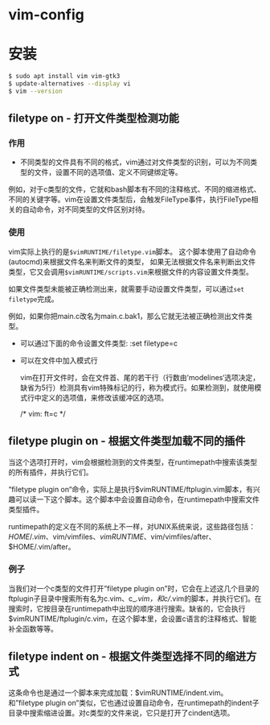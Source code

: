 vim-config
==========

# 安装

```sh
$ sudo apt install vim vim-gtk3
$ update-alternatives --display vi
$ vim --version
```

## filetype on - 打开文件类型检测功能

### 作用

* 不同类型的文件具有不同的格式，vim通过对文件类型的识别，可以为不同类型的文件，设置不同的选项值、定义不同键绑定等。

例如，对于c类型的文件，它就和bash脚本有不同的注释格式、不同的缩进格式、不同的关键字等。vim在设置文件类型后，会触发FileType事件，执行FileType相关的自动命令，对不同类型的文件区别对待。

### 使用

vim实际上执行的是`$vimRUNTIME/filetype.vim`脚本。
这个脚本使用了自动命令(autocmd)来根据文件名来判断文件的类型，
如果无法根据文件名来判断出文件类型，它又会调用`$vimRUNTIME/scripts.vim`来根据文件的内容设置文件类型。

如果文件类型未能被正确检测出来，就需要手动设置文件类型，可以通过`set filetype`完成。

例如，如果你把main.c改名为main.c.bak1，那么它就无法被正确检测出文件类型。
* 可以通过下面的命令设置文件类型:
    :set filetype=c

* 可以在文件中加入模式行

  vim在打开文件时，会在文件首、尾的若干行（行数由’modelines‘选项决定，缺省为5行）检测具有vim特殊标记的行，称为模式行。如果检测到，就使用模式行中定义的选项值，来修改该缓冲区的选项。

    /* vim: ft=c */ 


## filetype plugin on - 根据文件类型加载不同的插件

当这个选项打开时，vim会根据检测到的文件类型，在runtimepath中搜索该类型的所有插件，并执行它们。

“filetype plugin on“命令，实际上是执行$vimRUNTIME/ftplugin.vim脚本，有兴趣可以读一下这个脚本。这个脚本中会设置自动命令，在runtimepath中搜索文件类型插件。

runtimepath的定义在不同的系统上不一样，对UNIX系统来说，这些路径包括：$HOME/.vim、$vim/vimfiles、$vimRUNTIME、$vim/vimfiles/after、$HOME/.vim/after。

### 例子
当我们对一个c类型的文件打开”filetype plugin on”时，它会在上述这几个目录的ftplugin子目录中搜索所有名为c.vim、c_*.vim，和c/*.vim的脚本，并执行它们。在搜索时，它按目录在runtimepath中出现的顺序进行搜索。缺省的，它会执行$vimRUNTIME/ftplugin/c.vim，在这个脚本里，会设置c语言的注释格式、智能补全函数等等。

## filetype indent on - 根据文件类型选择不同的缩进方式

这条命令也是通过一个脚本来完成加载：$vimRUNTIME/indent.vim。和”filetype plugin on“类似，它也通过设置自动命令，在runtimepath的indent子目录中搜索缩进设置。对c类型的文件来说，它只是打开了cindent选项。



